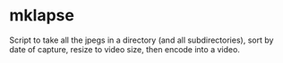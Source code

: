 mklapse
=======

Script to take all the jpegs in a directory (and all subdirectories), sort by date of capture, resize to video size, then encode into a video.
